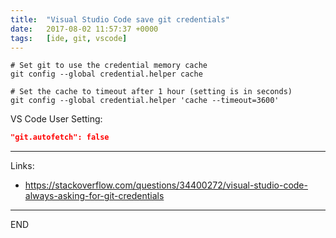 ```yaml
---
title:  "Visual Studio Code save git credentials"
date:   2017-08-02 11:57:37 +0000
tags:   [ide, git, vscode]
---
```

```shell
# Set git to use the credential memory cache
git config --global credential.helper cache

# Set the cache to timeout after 1 hour (setting is in seconds)
git config --global credential.helper 'cache --timeout=3600'
```

VS Code User Setting:
```json
"git.autofetch": false
```

--- 
Links:
- https://stackoverflow.com/questions/34400272/visual-studio-code-always-asking-for-git-credentials

---
END
